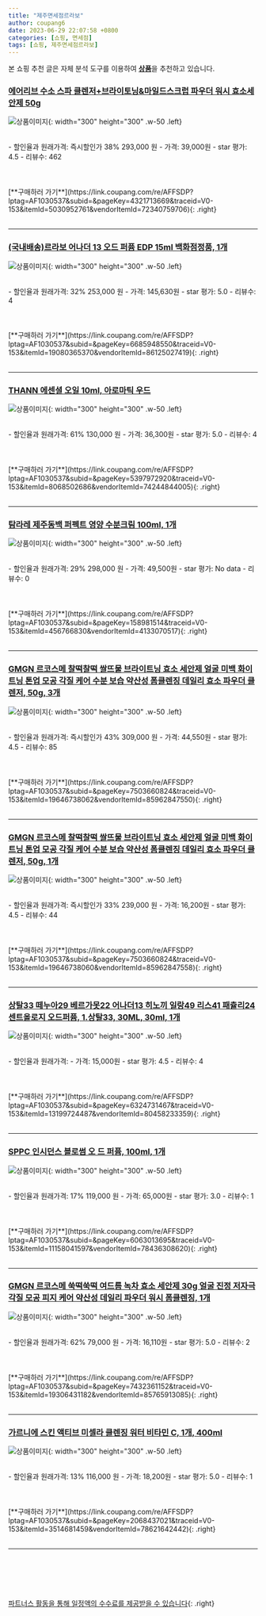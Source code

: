 ```yaml
---
title: "제주면세점르라보"
author: coupang6
date: 2023-06-29 22:07:58 +0800
categories: [쇼핑, 면세점]
tags: [쇼핑, 제주면세점르라보]
---
```


본 쇼핑 추천 글은 자체 분석 도구를 이용하여 [**상품**](https://link.coupang.com/a/bao1ui)을 추천하고 있습니다.

### [에어리브 수소 스파 클렌저+브라이토닝&마일드스크럽 파우더 워시 효소세안제 50g](https://link.coupang.com/re/AFFSDP?lptag=AF1030537&subid=&pageKey=4321713669&traceid=V0-153&itemId=5030952761&vendorItemId=72340759706)

![상품이미지](https://thumbnail7.coupangcdn.com/thumbnails/remote/230x230ex/image/vendor_inventory/fdc8/1d2fc6217c6453fdd200c48a84335444a27e0c06d1494b6a1fef1293e789.jpg){: width="300" height="300" .w-50 .left}


<br>
- 할인율과 원래가격: 즉시할인가 38%  293,000   원
- 가격: 39,000원
- star 평가: 4.5
- 리뷰수: 462
<br>
<br>
<br>
<br>
[**구매하러 가기**](https://link.coupang.com/re/AFFSDP?lptag=AF1030537&subid=&pageKey=4321713669&traceid=V0-153&itemId=5030952761&vendorItemId=72340759706){: .right}
<br>
<br>

---

### [(국내배송)르라보 어나더 13 오드 퍼퓸 EDP 15ml 백화점정품, 1개](https://link.coupang.com/re/AFFSDP?lptag=AF1030537&subid=&pageKey=6685948550&traceid=V0-153&itemId=19080365370&vendorItemId=86125027419)

![상품이미지](https://thumbnail6.coupangcdn.com/thumbnails/remote/230x230ex/image/vendor_inventory/ec19/01dba412f4946e0ddb5a3bf945aef24a0d00327575f9009f42130d5f48d0.jpg){: width="300" height="300" .w-50 .left}


<br>
- 할인율과 원래가격: 32%  253,000   원
- 가격: 145,630원
- star 평가: 5.0
- 리뷰수: 4
<br>
<br>
<br>
<br>
[**구매하러 가기**](https://link.coupang.com/re/AFFSDP?lptag=AF1030537&subid=&pageKey=6685948550&traceid=V0-153&itemId=19080365370&vendorItemId=86125027419){: .right}
<br>
<br>

---

### [THANN 에센셜 오일 10ml, 아로마틱 우드](https://link.coupang.com/re/AFFSDP?lptag=AF1030537&subid=&pageKey=5397972920&traceid=V0-153&itemId=8068502686&vendorItemId=74244844005)

![상품이미지](https://thumbnail8.coupangcdn.com/thumbnails/remote/230x230ex/image/retail/images/3104826506217987-dda2a2ea-cf2f-4307-a892-320e9dfeb6f7.jpg){: width="300" height="300" .w-50 .left}


<br>
- 할인율과 원래가격: 61%  130,000   원
- 가격: 36,300원
- star 평가: 5.0
- 리뷰수: 4
<br>
<br>
<br>
<br>
[**구매하러 가기**](https://link.coupang.com/re/AFFSDP?lptag=AF1030537&subid=&pageKey=5397972920&traceid=V0-153&itemId=8068502686&vendorItemId=74244844005){: .right}
<br>
<br>

---

### [탐라레 제주동백 퍼펙트 영양 수분크림 100ml, 1개](https://link.coupang.com/re/AFFSDP?lptag=AF1030537&subid=&pageKey=158981514&traceid=V0-153&itemId=456766830&vendorItemId=4133070517)

![상품이미지](https://thumbnail10.coupangcdn.com/thumbnails/remote/230x230ex/image/vendor_inventory/images/2018/11/19/15/7/44fded06-1c2f-4dfe-999f-bd8fc23ef131.jpg){: width="300" height="300" .w-50 .left}


<br>
- 할인율과 원래가격: 29%  298,000   원
- 가격: 49,500원
- star 평가: No data
- 리뷰수: 0
<br>
<br>
<br>
<br>
[**구매하러 가기**](https://link.coupang.com/re/AFFSDP?lptag=AF1030537&subid=&pageKey=158981514&traceid=V0-153&itemId=456766830&vendorItemId=4133070517){: .right}
<br>
<br>

---

### [GMGN 르코스메 찰떡찰떡 쌀뜨물 브라이트닝 효소 세안제 얼굴 미백 화이트닝 톤업 모공 각질 케어 수분 보습 약산성 폼클렌징 데일리 효소 파우더 클렌저, 50g, 3개](https://link.coupang.com/re/AFFSDP?lptag=AF1030537&subid=&pageKey=7503660824&traceid=V0-153&itemId=19646738062&vendorItemId=85962847550)

![상품이미지](https://thumbnail6.coupangcdn.com/thumbnails/remote/230x230ex/image/vendor_inventory/9fee/fa1f9c0fa84ef5eb170dd32682e0d7765bd8a0bcdfa9ed251cccc57cde63.jpg){: width="300" height="300" .w-50 .left}


<br>
- 할인율과 원래가격: 즉시할인가 43%  309,000   원
- 가격: 44,550원
- star 평가: 4.5
- 리뷰수: 85
<br>
<br>
<br>
<br>
[**구매하러 가기**](https://link.coupang.com/re/AFFSDP?lptag=AF1030537&subid=&pageKey=7503660824&traceid=V0-153&itemId=19646738062&vendorItemId=85962847550){: .right}
<br>
<br>

---

### [GMGN 르코스메 찰떡찰떡 쌀뜨물 브라이트닝 효소 세안제 얼굴 미백 화이트닝 톤업 모공 각질 케어 수분 보습 약산성 폼클렌징 데일리 효소 파우더 클렌저, 50g, 1개](https://link.coupang.com/re/AFFSDP?lptag=AF1030537&subid=&pageKey=7503660824&traceid=V0-153&itemId=19646738060&vendorItemId=85962847558)

![상품이미지](https://thumbnail9.coupangcdn.com/thumbnails/remote/230x230ex/image/vendor_inventory/6e25/22fc66a163047e708029234f38f545abdbb5ec10b855fa2a63c6aa8875ad.jpg){: width="300" height="300" .w-50 .left}


<br>
- 할인율과 원래가격: 즉시할인가 33%  239,000   원
- 가격: 16,200원
- star 평가: 4.5
- 리뷰수: 44
<br>
<br>
<br>
<br>
[**구매하러 가기**](https://link.coupang.com/re/AFFSDP?lptag=AF1030537&subid=&pageKey=7503660824&traceid=V0-153&itemId=19646738060&vendorItemId=85962847558){: .right}
<br>
<br>

---

### [상탈33 떼누아29 베르가못22 어나더13 히노끼 일랑49 리스41 패츌리24 센트올로지 오드퍼퓸, 1.상탈33, 30ML, 30ml, 1개](https://link.coupang.com/re/AFFSDP?lptag=AF1030537&subid=&pageKey=6324731467&traceid=V0-153&itemId=13199724487&vendorItemId=80458233359)

![상품이미지](https://thumbnail6.coupangcdn.com/thumbnails/remote/230x230ex/image/vendor_inventory/fd52/4da13c04045bf20ca12d16be806fde4ecb1eed13d0b33cb34df19dd26d2b.jpg){: width="300" height="300" .w-50 .left}


<br>
- 할인율과 원래가격: 
- 가격: 15,000원
- star 평가: 4.5
- 리뷰수: 4
<br>
<br>
<br>
<br>
[**구매하러 가기**](https://link.coupang.com/re/AFFSDP?lptag=AF1030537&subid=&pageKey=6324731467&traceid=V0-153&itemId=13199724487&vendorItemId=80458233359){: .right}
<br>
<br>

---

### [SPPC 인시던스 블로썸 오 드 퍼퓸, 100ml, 1개](https://link.coupang.com/re/AFFSDP?lptag=AF1030537&subid=&pageKey=6063013695&traceid=V0-153&itemId=11158041597&vendorItemId=78436308620)

![상품이미지](https://thumbnail9.coupangcdn.com/thumbnails/remote/230x230ex/image/retail/images/3354329088694363-bcf90b92-1791-409a-818c-d4e5a70a6f9a.jpg){: width="300" height="300" .w-50 .left}


<br>
- 할인율과 원래가격: 17%  119,000   원
- 가격: 65,000원
- star 평가: 3.0
- 리뷰수: 1
<br>
<br>
<br>
<br>
[**구매하러 가기**](https://link.coupang.com/re/AFFSDP?lptag=AF1030537&subid=&pageKey=6063013695&traceid=V0-153&itemId=11158041597&vendorItemId=78436308620){: .right}
<br>
<br>

---

### [GMGN 르코스메 쑥떡쑥떡 여드름 녹차 효소 세안제 30g 얼굴 진정 저자극 각질 모공 피지 케어 약산성 데일리 파우더 워시 폼클렌징, 1개](https://link.coupang.com/re/AFFSDP?lptag=AF1030537&subid=&pageKey=7432361152&traceid=V0-153&itemId=19306431182&vendorItemId=85765913085)

![상품이미지](https://thumbnail10.coupangcdn.com/thumbnails/remote/230x230ex/image/vendor_inventory/7587/e6415850ce2f1bdb85dcc976b1157fa92a051e40286bf2dcbef635a52045.jpeg){: width="300" height="300" .w-50 .left}


<br>
- 할인율과 원래가격: 62%  79,000   원
- 가격: 16,110원
- star 평가: 5.0
- 리뷰수: 2
<br>
<br>
<br>
<br>
[**구매하러 가기**](https://link.coupang.com/re/AFFSDP?lptag=AF1030537&subid=&pageKey=7432361152&traceid=V0-153&itemId=19306431182&vendorItemId=85765913085){: .right}
<br>
<br>

---

### [가르니에 스킨 액티브 미셀라 클렌징 워터 비타민 C, 1개, 400ml](https://link.coupang.com/re/AFFSDP?lptag=AF1030537&subid=&pageKey=2068437021&traceid=V0-153&itemId=3514681459&vendorItemId=78621642442)

![상품이미지](https://thumbnail7.coupangcdn.com/thumbnails/remote/230x230ex/image/vendor_inventory/e09e/a87f8d86c56677c878692028eb8de9ec8e81b196328c40f7178c2b6c95af.JPG){: width="300" height="300" .w-50 .left}


<br>
- 할인율과 원래가격: 13%  116,000   원
- 가격: 18,200원
- star 평가: 5.0
- 리뷰수: 1
<br>
<br>
<br>
<br>
[**구매하러 가기**](https://link.coupang.com/re/AFFSDP?lptag=AF1030537&subid=&pageKey=2068437021&traceid=V0-153&itemId=3514681459&vendorItemId=78621642442){: .right}
<br>
<br>

---
<br><br><br><br><br> [파트너스 활동을 통해 일정액의 수수료를 제공받을 수 있습니다](https://link.coupang.com/a/bao1ui){: .right}